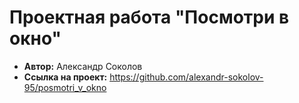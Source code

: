 # Проектная работа "Посмотри в окно"

- **Автор:** Александр Соколов
- **Ссылка на проект:** https://github.com/alexandr-sokolov-95/posmotri_v_okno
